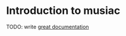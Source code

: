 # Introduction to musiac

TODO: write [great documentation](http://jacobian.org/writing/what-to-write/)
